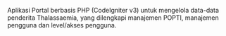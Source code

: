 Aplikasi Portal berbasis PHP (CodeIgniter v3) untuk mengelola data-data penderita Thalassaemia, yang dilengkapi manajemen POPTI, manajemen pengguna dan level/akses pengguna.
